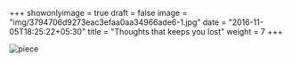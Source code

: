 +++
showonlyimage = true
draft = false
image = "img/3794706d9273eac3efaa0aa34966ade6-1.jpg"
date = "2016-11-05T18:25:22+05:30"
title = "Thoughts that keeps you lost"
weight = 7
+++

![piece](../../img/3794706d9273eac3efaa0aa34966ade6-1.jpg)

